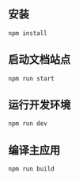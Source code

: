 ## 安装
```
npm install
```

## 启动文档站点
```
npm run start
```

## 运行开发环境
```
npm run dev
```

## 编译主应用
```
npm run build
```
